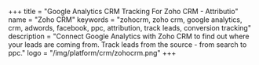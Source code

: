 +++
title = "Google Analytics CRM Tracking For Zoho CRM - Attributio"
name = "Zoho CRM"
keywords = "zohocrm, zoho crm, google analytics, crm, adwords, facebook, ppc, attribution, track leads, conversion tracking"
description = "Connect Google Analytics with Zoho CRM to find out where your leads are coming from. Track leads from the source - from search to ppc."
logo = "/img/platform/crm/zohocrm.png"
+++
